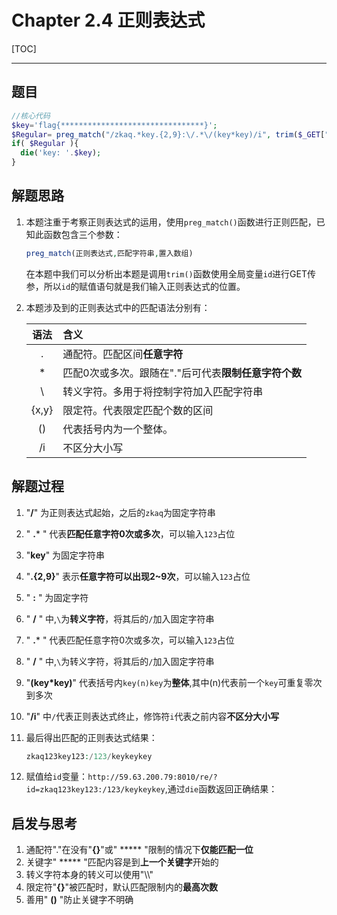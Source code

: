 # Chapter 2.4 正则表达式 



[TOC]

----

## 题目

```php
//核心代码 
$key='flag{********************************}'; 
$Regular= preg_match("/zkaq.*key.{2,9}:\/.*\/(key*key)/i", trim($_GET["id"]), $match); 
if( $Regular ){  
  die('key: '.$key); 
}  
```

## 解题思路

 1. 本题注重于考察正则表达式的运用，使用`preg_match()`函数进行正则匹配，已知此函数包含三个参数：

    ```php
    preg_match(正则表达式,匹配字符串,置入数组)
    ```

    在本题中我们可以分析出本题是调用`trim()`函数使用全局变量`id`进行GET传参，所以`id`的赋值语句就是我们输入正则表达式的位置。
    
 2. 本题涉及到的正则表达式中的匹配语法分别有：

    | 语法  | 含义                                                 |
    | :---: | :--------------------------------------------------- |
    |   .   | 通配符。匹配区间**任意字符**                         |
    |   *   | 匹配0次或多次。跟随在"."后可代表**限制任意字符个数** |
    |   \   | 转义字符。多用于将控制字符加入匹配字符串             |
    | {x,y} | 限定符。代表限定匹配个数的区间                       |
    |  ()   | 代表括号内为一个整体。                               |
    |  /i   | 不区分大小写                                         |


## 解题过程

1. "**/**" 为正则表达式起始，之后的`zkaq`为固定字符串

2. " **.*** " 代表**匹配任意字符0次或多次**，可以输入`123`占位

3. "**key**" 为固定字符串

4. "**.{2,9}**" 表示**任意字符可以出现2~9次**，可以输入`123`占位

5. " **:** " 为固定字符

6. " **\/** " 中,`\`为**转义字符**，将其后的`/`加入固定字符串

7. " **.*** " 代表匹配任意字符0次或多次，可以输入`123`占位

8. " **\/** " 中,`\`为转义字符，将其后的`/`加入固定字符串

9. "**(key*key)**" 代表括号内`key(n)key`为**整体**,其中(n)代表前一个`key`可重复零次到多次

10. "**/i**" 中`/`代表正则表达式终止，修饰符`i`代表之前内容**不区分大小写**

11. 最后得出匹配的正则表达式结果：

    ```php
    zkaq123key123:/123/keykeykey
    ```

12. 赋值给`id`变量：`http://59.63.200.79:8010/re/?id=zkaq123key123:/123/keykeykey`,通过`die`函数返回正确结果：

    

## 启发与思考

1. 通配符"."在没有"**{}**"或" ***** "限制的情况下**仅能匹配一位**
2. 关键字" ***** "匹配内容是到**上一个关键字**开始的
3. 转义字符本身的转义可以使用"\\\\"
4. 限定符"**{}**"被匹配时，默认匹配限制内的**最高次数**
5. 善用" **()** "防止关键字不明确

